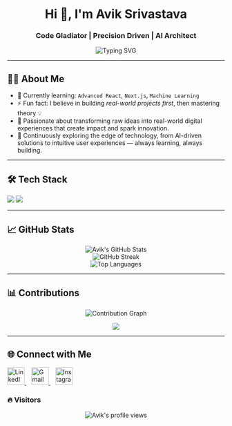 <h1 align="center">Hi 👋, I'm Avik Srivastava</h1>
<h3 align="center">Code Gladiator | Precision Driven | AI Architect </h3>

<p align="center">
  <img src="https://readme-typing-svg.demolab.com?font=Fira+Code&size=22&pause=1000&center=true&width=440&lines=Lover+of+Code%2C+Books+%26+Coffee" alt="Typing SVG" />
</p>

---

## 👨‍💻 About Me

- 🌱 Currently learning: `Advanced React`, `Next.js`, `Machine Learning`  
- ⚡ Fun fact: I believe in building *real-world projects first*, then mastering theory 💡  
- 🚀 Passionate about transforming raw ideas into real-world digital experiences that create impact and spark innovation.  
- 🧠 Continuously exploring the edge of technology, from AI-driven solutions to intuitive user experiences — always learning, always building.

---

## 🛠️ Tech Stack

<p align="left">
  <img src="https://skillicons.dev/icons?i=c,cpp,html,css,javascript,react,nodejs,python,typescript" />
  <img src="https://img.shields.io/badge/Canva-%2300C4CC.svg?&style=for-the-badge&logo=Canva&logoColor=white" />
</p>

---

## 📈 GitHub Stats

<p align="center">
  <img src="https://github-readme-stats.vercel.app/api?username=AvikSrivastava10&show_icons=true&theme=tokyonight" alt="Avik's GitHub Stats" />
  <br/>
  <img src="https://github-readme-streak-stats.herokuapp.com/?user=AvikSrivastava10&theme=tokyonight" alt="GitHub Streak" />
  <br/>
  <img src="https://github-readme-stats.vercel.app/api/top-langs/?username=AvikSrivastava10&layout=compact&theme=tokyonight" alt="Top Languages" />
</p>

---

## 📊 Contributions

<p align="center">
  <img src="https://github-readme-activity-graph.vercel.app/graph?username=AvikSrivastava10&theme=tokyo-night" alt="Contribution Graph" />
</p>

<p align="center">
  <img src="https://github-profile-summary-cards.vercel.app/api/cards/profile-details?username=AvikSrivastava10&theme=tokyonight" />
</p>

---

## 🌐 Connect with Me

<p align="left">
  <a href="https://www.linkedin.com/in/avik-srivastava-48922131b" target="_blank">
    <img height="40" src="https://cdn.jsdelivr.net/gh/devicons/devicon/icons/linkedin/linkedin-original.svg" alt="LinkedIn" />
  </a>
  &nbsp;&nbsp;
  <a href="mailto:aviksrivastava786@email.com">
    <img height="40" src="https://cdn-icons-png.flaticon.com/512/732/732200.png" alt="Gmail" />
  </a>
  &nbsp;&nbsp;
  <a href="https://www.instagram.com/_.avik_lala._/" target="_blank">
    <img height="40" src="https://cdn-icons-png.flaticon.com/512/1384/1384063.png" alt="Instagram" />
  </a>
</p>

### 🔥 Visitors

<p align="center">
  <img src="https://komarev.com/ghpvc/?username=AvikSrivastava10&label=Profile%20views&color=0e75b6&style=flat" alt="Avik's profile views" />
</p>
